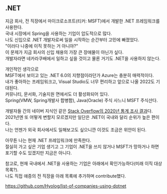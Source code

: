 ## .NET

지금 회사, 전 직장에서 마이크로소프트(티커: MSFT)에서 개발한 .NET 프레임워크를 사용한다.  
국내 시장에서 Spring을 사용하는 기업이 압도적으로 많다.  
나도 신입으로 .NET 개발자로써 일을 시작하는 순간부터 고민에 빠졌었다.  
"이러다 나중에 이직 못하는 거 아니야?"  
이 문제가 지금 회사의 신입 채용의 가장 큰 장애물이 아닌가 싶다.  
개발자라면 네카라쿠배에서 일하고 싶을 것이고 물론 거기도 .NET을 사용하지 않는다.  

개인적인 생각으로  
MSFT에서 보이고 있는 .NET 6.0의 지향점이라던가 Azure는 충분히 매력적이다.  
내가 좋아하는 프레임워크고, Visual Studio도 너무 편리하고 앞으로 나올 2022도 기대된다.  
커뮤니티, 문서화, 기술지원 면에서도 더 활성화되어 있다.  
Spring(VMW, Spring개발사 합병함), Java(Oracle) 주식 사느니 MSFT 주식산다.  

개발자들 간의 네이버 지식인 같은 [Stack Overflow의 2020년 통계 조사 결과](https://insights.stackoverflow.com/survey/2020#technology-web-frameworks)다.  
2021년엔 또 어떻게 변할지 모르겠지만 일단은 .NET이 국내와 달리 순위가 높은 편이다.  
나는 언젠가 외국 회사에서도 일해보고도 싶으니깐 이것도 조금은 위안이 된다.  

아무튼 나는 현재 .NET 프레임워크에 만족한다.  
절실히 가고 싶은 기업 생기고 그 기업이 .NET을 쓰지 않거나 MSFT가 망하거나 하면 포기할 수도 있겠지만 지금은 아니다.  

참고로, 현재 국내에서 .NET을 사용하는 기업은 아래에서 확인가능하다(미래 이직 대상 목록?).  
나도 직접 애증의 전 직장을 아래 목록에 추가하며 contribute했다.  
  
https://github.com/Hyolog/list-of-companies-using-dotnet